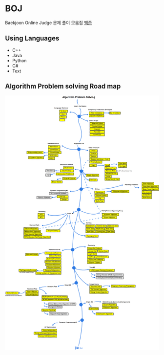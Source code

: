 # BOJ
Baekjoon Online Judge 문제 풀이 모음집
[백준](https://www.acmicpc.net/user/zalcls9512)

## Using Languages
- C++
- Java
- Python
- C#
- Text

## Algorithm Problem solving Road map


![roadMap](./PSRoadmap.png)
